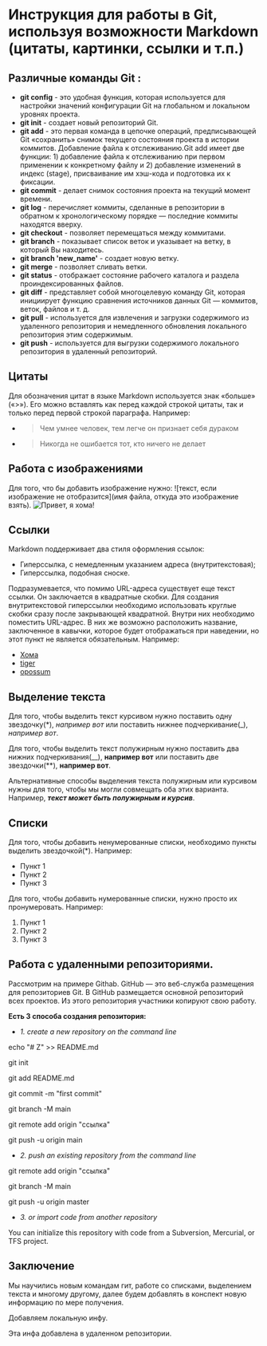 # Инструкция для работы в Git, используя возможности Markdown (цитаты, картинки, ссылки и т.п.)

## __Различные команды Git__ :

* __git config__ - это удобная функция, которая используется для настройки значений конфигурации Git на глобальном и локальном уровнях проекта.
* __git init__ - создает новый репозиторий Git.
* __git add__ - это первая команда в цепочке операций, предписывающей Git «сохранить» снимок текущего состояния проекта в истории коммитов. Добавление файла к отслеживанию.Git add имеет две функции: 1) добавление файла к отслеживанию при первом применении к конкретному файлу и 2) добавление изменений в индекс (stage), присваивание им хэш-кода и подготовка их к фиксации.
* __git commit__ - делает снимок состояния проекта на текущий момент времени.
* __git log__ - перечисляет коммиты, сделанные в репозитории в обратном к хронологическому порядке — последние коммиты находятся вверху.
* __git checkout__ - позволяет перемещаться между коммитами.
* __git branch__ - показывает список веток и указывает на ветку, в который Вы находитесь.
* __git branch 'new_name'__ - создает новую ветку.
* __git merge__ - позволяет сливать ветки.
* __git status__ - отображает состояние рабочего каталога и раздела проиндексированных файлов.
* __git diff__ - представляет собой многоцелевую команду Git, которая инициирует функцию сравнения источников данных Git — коммитов, веток, файлов и т. д.
* __git pull__ - используется для извлечения и загрузки содержимого из удаленного репозитория и немедленного обновления локального репозитория этим содержимым.
* __git push__ - используется для выгрузки содержимого локального репозитория в удаленный репозиторий.

## __Цитаты__
Для обозначения цитат в языке Markdown используется знак «больше» («>»). Его можно вставлять как перед каждой строкой цитаты, так и только перед первой строкой параграфа. Например:
* >Чем умнее человек, тем легче он признает себя дураком
* >Никогда не ошибается тот, кто ничего не делает

## __Работа с изображениями__ 
Для того, что бы добавить изображение нужно: ![текст, если изображение не отобразится](имя файла, откуда это изображение взять).
![Привет, я хома!](homa.jpg) 

## __Ссылки__
Markdown поддерживает два стиля оформления ссылок:
* Гиперссылка, с немедленным указанием адреса (внутритекстовая);
* Гиперссылка, подобная сноске.

Подразумевается, что помимо URL-адреса существует еще текст ссылки. Он заключается в квадратные скобки. Для создания внутритекстовой гиперссылки необходимо использовать круглые скобки сразу после закрывающей квадратной. Внутри них необходимо поместить URL-адрес. В них же возможно расположить название, заключенное в кавычки, которое будет отображаться при наведении, но этот пункт не является обязательным. Например:
* [Хома](https://cdnn21.img.ria.ru/images/150895/53/1508955367_0:77:3672:2143_1920x0_80_0_0_c628a973e47c4929c1e8aff4e25f9ba6.jpg)
* [tiger](https://st.depositphotos.com/2044631/2014/i/600/depositphotos_20146623-stock-photo-tigers-face.jpg)
* [opossum](http://rosphoto.com/resources/images/postfoto939/ori/2_ivanova_animals.jpg)

## __Выделение текста__
Для того, чтобы выделить текст курсивом нужно поставить одну звездочку(*), *например вот* или поставить нижнее подчеркивание(_), _например вот_.

Для того, чтобы выделить текст полужирным нужно поставить два нижних подчеркивания(__), __например вот__ или поставить две звездочки(**), **например вот**.

Альтернативные способы выделения текста полужирным или курсивом нужны для того, чтобы мы могли совмещать оба этих варианта. Например, __*текст может быть полужирным и курсив*__.

## __Списки__
Для того, чтобы добавить ненумерованные списки, необходимо пункты выделить звездочкой(*). Например:
* Пункт 1
* Пункт 2
* Пункт 3

Для того, чтобы добавить нумерованные списки, нужно просто их пронумеровать. Например:
1. Пункт 1
2. Пункт 2
3. Пункт 3

## Работа с удаленными репозиториями.

Рассмотрим на примере Githab.
GitHub — это веб-служба размещения для репозиториев Git. В GitHub размещается основной репозиторий всех проектов. Из этого репозитория участники копируют свою работу.

**Есть 3 способа создания репозитория:**

* _1. create a new repository on the command line_

echo "# Z" >> README.md

git init

git add README.md

git commit -m "first commit"

git branch -M main

git remote add origin "ссылка"

git push -u origin main

* _2. push an existing repository from the command line_

git remote add origin "ссылка"

git branch -M main

git push -u origin master

* _3. or import code from another repository_

You can initialize this repository with code from a Subversion, Mercurial, or TFS project.



## Заключение
Мы научились новым командам гит, работе со списками, выделением текста и многому другому, далее будем добавлять в конспект новую информацию по мере получения.

Добавляем локальную инфу.

Эта инфа добавлена в удаленном репозитории.